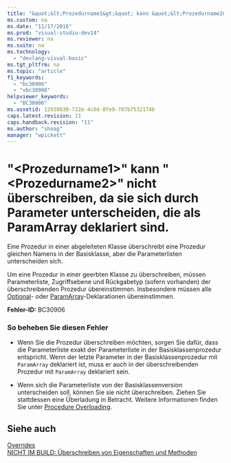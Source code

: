 ```yaml
---
title: "&quot;&lt;Prozedurname1&gt;&quot; kann &quot;&lt;Prozedurname2&gt;&quot; nicht &#252;berschreiben, da sie sich durch Parameter unterscheiden, die als ParamArray deklariert sind."
ms.custom: na
ms.date: "11/17/2016"
ms.prod: "visual-studio-dev14"
ms.reviewer: na
ms.suite: na
ms.technology: 
  - "devlang-visual-basic"
ms.tgt_pltfrm: na
ms.topic: "article"
f1_keywords: 
  - "bc30906"
  - "vbc30906"
helpviewer_keywords: 
  - "BC30906"
ms.assetid: 12939030-732e-4c6d-8fe9-707b7532174b
caps.latest.revision: 11
caps.handback.revision: "11"
ms.author: "shoag"
manager: "wpickett"
---
```

# &quot;&lt;Prozedurname1&gt;&quot; kann &quot;&lt;Prozedurname2&gt;&quot; nicht &#252;berschreiben, da sie sich durch Parameter unterscheiden, die als ParamArray deklariert sind.
Eine Prozedur in einer abgeleiteten Klasse überschreibt eine Prozedur gleichen Namens in der Basisklasse, aber die Parameterlisten unterscheiden sich.  
  
 Um eine Prozedur in einer geerbten Klasse zu überschreiben, müssen Parameterliste, Zugriffsebene und Rückgabetyp \(sofern vorhanden\) der überschreibenden Prozedur übereinstimmen. Insbesondere müssen alle [Optional](../Topic/Optional%20\(Visual%20Basic\).md)\- oder [ParamArray](../Topic/ParamArray%20\(Visual%20Basic\).md)\-Deklarationen übereinstimmen.  
  
 **Fehler\-ID:** BC30906  
  
### So beheben Sie diesen Fehler  
  
-   Wenn Sie die Prozedur überschreiben möchten, sorgen Sie dafür, dass die Parameterliste exakt der Parameterliste in der Basisklassenprozedur entspricht. Wenn der letzte Parameter in der Basisklassenprozedur mit `ParamArray` deklariert ist, muss er auch in der überschreibenden Prozedur mit `ParamArray` deklariert sein.  
  
-   Wenn sich die Parameterliste von der Basisklassenversion unterscheiden soll, können Sie sie nicht überschreiben. Ziehen Sie stattdessen eine Überladung in Betracht. Weitere Informationen finden Sie unter [Procedure Overloading](../Topic/Procedure%20Overloading%20\(Visual%20Basic\).md).  
  
## Siehe auch  
 [Overrides](../Topic/Overrides%20\(Visual%20Basic\).md)   
 [NICHT IM BUILD: Überschreiben von Eigenschaften und Methoden](assetId:///2167e8f5-1225-4b13-9ebd-02591ba90213)